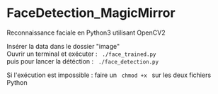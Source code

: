 # FaceDetection_MagicMirror
Reconnaissance faciale en Python3 utilisant OpenCV2 <br/>

Insérer la data dans le dossier "image" <br />
Ouvrir un terminal et exécuter : <code> ./face_trained.py </code> <br/>
puis pour lancer la détéction : <code> ./face_detection.py </code> <br/>

Si l'exécution est impossible : faire un <code> chmod +x </code> sur les deux fichiers Python <br />
